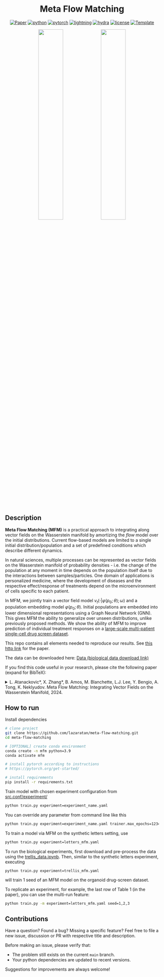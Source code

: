 <div align="center">

# Meta Flow Matching

[![Paper](http://img.shields.io/badge/paper-arxiv.2408.14608-B31B1B.svg)](https://arxiv.org/abs/2408.14608)
[![python](https://img.shields.io/badge/-Python_3.9_%7C_3.10-blue?logo=python&logoColor=white)](https://github.com/pre-commit/pre-commit)
[![pytorch](https://img.shields.io/badge/PyTorch_2.1+-ee4c2c?logo=pytorch&logoColor=white)](https://pytorch.org/get-started/locally/)
[![lightning](https://img.shields.io/badge/-Lightning_1.9+-792ee5?logo=pytorchlightning&logoColor=white)](https://pytorchlightning.ai/)
[![hydra](https://img.shields.io/badge/Config-Hydra_1.2-89b8cd)](https://hydra.cc/)
[![license](https://img.shields.io/badge/License-MIT-green.svg?labelColor=gray)](https://github.com/lazaratan/meta-flow-matching/blob/main/LICENSE)
<a href="https://github.com/ashleve/lightning-hydra-template"><img alt="Template" src="https://img.shields.io/badge/-Lightning--Hydra--Template-017F2F?style=flat&logo=github&labelColor=gray"></a><br>

<div align="center">

<p float="left">
  <img align="top" align="middle" width="40%" src="assets/gif_mfm_letters_train_50.gif" style="display: inline-block; margin: 0 auto; max-width: 300px"/>
  <img align="top" align="middle" width="40%" src="assets/gif_mfm_letters_test_50.gif" style="display: inline-block; margin: 0 auto; max-width: 300px" />
</p>


<div align="left">

## Description

<div align="left">

**Meta Flow Matching (MFM)** is a practical approach to integrating along vector fields on the Wasserstein manifold by amortizing the _flow_ model over the initial distributions. Current flow-based models are limited to a single initial distribution/population and a set of predefined conditions which describe different dynamics.

In natural sciences, multiple processes can be represented as vector fields on the Wasserstein manifold of probability densities - i.e. the change of the population at any moment in time depends on the population itself due to the interactions between samples/particles. One domain of applications is personalized medicine, where the development of diseases and the respective effect/response of treatments depend on the microenvironment of cells specific to each patient.

In MFM, we jointly train a vector field model $v_t(\cdot | \varphi(p_0; \theta); \omega)$ and a population embedding model $\varphi(p_0; \theta)$. Initial populations are embedded into lower dimensional representations using a Graph Neural Network (GNN). This gives MFM the ability to generalize over unseen distributions, unlike previously proposed methods. We show the ability of MFM to improve prediction of individual treatment responses on a [large-scale multi-patient single-cell drug screen dataset](https://www.cell.com/cell/pdf/S0092-8674(23)01220-5.pdf).

This repo contains all elements needed to reproduce our results. See [this http link](https://arxiv.org/abs/2408.14608) for the paper.

The data can be downloaded here: [Data (biological data download link)](https://data.mendeley.com/datasets/hc8gxwks3p/1)

<div align="left">
  
If you find this code useful in your research, please cite the following paper (expand for BibTeX):


<details>
<summary>
L. Atanackovic*, X. Zhang*, B. Amos, M. Blanchette, L.J. Lee, Y. Bengio, A. Tong, K. Neklyudov. Meta Flow Matching: Integrating Vector Fields on the Wasserstein Manifold, 2024.
</summary>

```bibtex
@article{atanackovic2024meta,
      title={Meta Flow Matching: Integrating Vector Fields on the Wasserstein Manifold}, 
      author={Lazar Atanackovic and Xi Zhang and Brandon Amos and Mathieu Blanchette and Leo J. Lee and Yoshua Bengio and Alexander Tong and Kirill Neklyudov},
      year={2024},
      eprint={2408.14608},
      archivePrefix={arXiv},
}
```

</details>

## How to run

Install dependencies

```bash
# clone project
git clone https://github.com/lazaratan/meta-flow-matching.git
cd meta-flow-matching

# [OPTIONAL] create conda environment
conda create -n mfm python=3.9
conda activate mfm

# install pytorch according to instructions
# https://pytorch.org/get-started/

# install requirements
pip install -r requirements.txt
```

Train model with chosen experiment configuration from [src.conf/experiment/](src/conf/experiment/)

```bash
python train.py experiment=experiment_name.yaml
```

You can override any parameter from command line like this

```bash
python train.py experiment=experiment_name.yaml trainer.max_epochs=1234 seed=42
```

To train a model via MFM on the synthetic letters setting, use

```bash
python train.py experiment=letters_mfm.yaml
```

To run the biological experiments, first download and pre-process the data using the [trellis_data.ipynb](notebooks/trellis_data.ipynb). Then, similar to the synthetic letters experiment, executing

```bash
python train.py experiment=trellis_mfm.yaml
```

will train 1 seed of an MFM model on the organoid drug-screen dataset.

To replicate an experiment, for example, the last row of Table 1 (in the paper), you can use the multi-run feature:

```bash
python train.py -m experiment=letters_mfm.yaml seed=1,2,3
```

</div>

## Contributions
<div align="left">

Have a question? Found a bug? Missing a specific feature? Feel free to file a new issue, discussion or PR with respective title and description.

Before making an issue, please verify that:

- The problem still exists on the current `main` branch.
- Your python dependencies are updated to recent versions.

Suggestions for improvements are always welcome!
